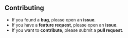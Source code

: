 ## Contributing

- If you found a **bug**, please open an **issue**.
- If you have a **feature request**, please open an **issue**.
- If you want to **contribute**, please submit a **pull request**.